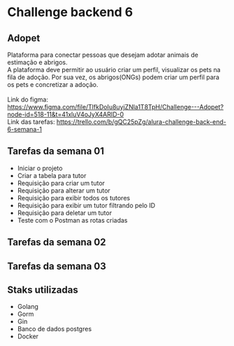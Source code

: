 # Challenge backend 6
## Adopet 
Plataforma para conectar pessoas que desejam adotar animais de estimação e abrigos.  
A plataforma deve permitir ao usuário criar um perfil, visualizar os pets  na fila de adoção. Por sua vez, os abrigos(ONGs) podem criar um perfil para os pets e concretizar a adoção. <br> <br>
Link do figma: https://www.figma.com/file/TlfkDoIu8uyjZNla1T8TpH/Challenge---Adopet?node-id=518-11&t=41xluV4oJyX4ARID-0
<br>
Link das tarefas: https://trello.com/b/gQC25pZg/alura-challenge-back-end-6-semana-1

## Tarefas da semana 01 

 - Iniciar o projeto
 - Criar a tabela para tutor
 - Requisição para criar um tutor 
 - Requisição para alterar um tutor
 - Requisição para exibir todos os tutores
 - Requisição para exibir um tutor filtrando pelo ID
 - Requisição para deletar um tutor
 - Teste com o Postman as rotas criadas 

## Tarefas da semana 02

## Tarefas da semana 03 


## Staks utilizadas
- Golang 
- Gorm 
- Gin
- Banco de dados postgres
- Docker

